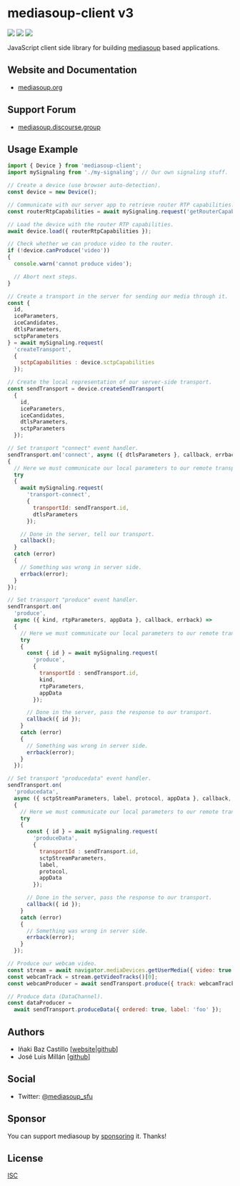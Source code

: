 # mediasoup-client v3

[![][npm-shield-mediasoup-client]][npm-mediasoup-client]
[![][github-actions-shield-mediasoup-client]][github-actions-mediasoup-client]
[![][opencollective-shield-mediasoup]][opencollective-mediasoup]

JavaScript client side library for building [mediasoup][mediasoup-website] based applications.


## Website and Documentation

* [mediasoup.org][mediasoup-website]


## Support Forum

* [mediasoup.discourse.group][mediasoup-discourse]


## Usage Example

```js
import { Device } from 'mediasoup-client';
import mySignaling from './my-signaling'; // Our own signaling stuff.

// Create a device (use browser auto-detection).
const device = new Device();

// Communicate with our server app to retrieve router RTP capabilities.
const routerRtpCapabilities = await mySignaling.request('getRouterCapabilities');

// Load the device with the router RTP capabilities.
await device.load({ routerRtpCapabilities });

// Check whether we can produce video to the router.
if (!device.canProduce('video'))
{
  console.warn('cannot produce video');

  // Abort next steps.
}

// Create a transport in the server for sending our media through it.
const { 
  id, 
  iceParameters, 
  iceCandidates, 
  dtlsParameters,
  sctpParameters
} = await mySignaling.request(
  'createTransport',
  {
    sctpCapabilities : device.sctpCapabilities
  });

// Create the local representation of our server-side transport.
const sendTransport = device.createSendTransport(
  {
    id, 
    iceParameters, 
    iceCandidates, 
    dtlsParameters,
    sctpParameters
  });

// Set transport "connect" event handler.
sendTransport.on('connect', async ({ dtlsParameters }, callback, errback) =>
{
  // Here we must communicate our local parameters to our remote transport.
  try
  {
    await mySignaling.request(
      'transport-connect',
      {
        transportId: sendTransport.id,
        dtlsParameters
      });

    // Done in the server, tell our transport.
    callback();
  }
  catch (error)
  {
    // Something was wrong in server side.
    errback(error);
  }
});

// Set transport "produce" event handler.
sendTransport.on(
  'produce',
  async ({ kind, rtpParameters, appData }, callback, errback) =>
  {
    // Here we must communicate our local parameters to our remote transport.
    try
    {
      const { id } = await mySignaling.request(
        'produce',
        { 
          transportId : sendTransport.id,
          kind,
          rtpParameters,
          appData
        });

      // Done in the server, pass the response to our transport.
      callback({ id });
    }
    catch (error)
    {
      // Something was wrong in server side.
      errback(error);
    }
  });

// Set transport "producedata" event handler.
sendTransport.on(
  'producedata',
  async ({ sctpStreamParameters, label, protocol, appData }, callback, errback) =>
  {
    // Here we must communicate our local parameters to our remote transport.
    try
    {
      const { id } = await mySignaling.request(
        'produceData',
        { 
          transportId : sendTransport.id,
          sctpStreamParameters,
          label,
          protocol,
          appData
        });

      // Done in the server, pass the response to our transport.
      callback({ id });
    }
    catch (error)
    {
      // Something was wrong in server side.
      errback(error);
    }
  });

// Produce our webcam video.
const stream = await navigator.mediaDevices.getUserMedia({ video: true });
const webcamTrack = stream.getVideoTracks()[0];
const webcamProducer = await sendTransport.produce({ track: webcamTrack });

// Produce data (DataChannel).
const dataProducer =
  await sendTransport.produceData({ ordered: true, label: 'foo' });
```


## Authors

* Iñaki Baz Castillo [[website](https://inakibaz.me)|[github](https://github.com/ibc/)]
* José Luis Millán [[github](https://github.com/jmillan/)]


## Social

* Twitter: [@mediasoup_sfu](https://twitter.com/mediasoup_sfu)


## Sponsor

You can support mediasoup by [sponsoring][sponsor] it. Thanks!


## License

[ISC](./LICENSE)




[mediasoup-website]: https://mediasoup.org
[mediasoup-discourse]: https://mediasoup.discourse.group
[npm-shield-mediasoup-client]: https://img.shields.io/npm/v/mediasoup-client.svg
[npm-mediasoup-client]: https://npmjs.org/package/mediasoup-client

[github-actions-shield-mediasoup-client]: https://github.com/versatica/mediasoup/actions/workflows/mediasoup-client.yaml/badge.svg
[github-actions-mediasoup-client]: https://github.com/versatica/mediasoup/actions/workflows/mediasoup-client.yaml

[travis-ci-shield-mediasoup-client]: https://travis-ci.com/versatica/mediasoup-client.svg?branch=master
[travis-ci-mediasoup-client]: https://travis-ci.com/versatica/mediasoup-client

[opencollective-shield-mediasoup]: https://img.shields.io/opencollective/all/mediasoup.svg
[opencollective-mediasoup]: https://opencollective.com/mediasoup/
[sponsor]: https://mediasoup.org/sponsor/
